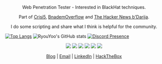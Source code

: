 <p align="center">Web Penetration Tester - Interested in BlackHat techniques.</p>
<p align="center">Part of <a href="https://www.facebook.com/Crisi5">Crisi5</a>, <a href="https://bnademoverflow.com/">BnademOverflow</a> and <a href="https://www.facebook.com/Th3HackerNewsBdarija">The Hacker News b'Darija</a>.</p>
<p align="center">I do some scripting and share what I think is helpful for the community.</p>

[![Top Langs](https://github-readme-stats.vercel.app/api/top-langs/?username=ryouyoo&layout=compact&theme=dark)](https://github.com/anuraghazra/github-readme-stats) ![RyouYoo's GitHub stats](https://github-readme-stats.vercel.app/api?username=ryouyoo&theme=dark&show_icons=true) [![Discord Presence](https://lanyard-profile-readme.vercel.app/api/821424183073833011)](https://discord.com/users/821424183073833011)

<p align="center">
  <img src="https://img.icons8.com/color/48/000000/python--v1.png" />
  <img src="https://img.icons8.com/plasticine/50/000000/bash.png" />
  <img src="https://img.icons8.com/color/48/000000/javascript--v1.png" />
  <img src="https://img.icons8.com/fluency/48/000000/php.png"/>
  <img src="https://img.icons8.com/color/48/000000/golang.png"/>
  <img src="https://img.icons8.com/color/48/000000/c-programming.png"/>
</p>

<p align="center">
  <a href="https://j4kom.medium.com/">Blog</a>  |  <a href="mailto:jakom@crisi5.com">Email</a> | <a href="https://www.linkedin.com/in/aymen-el-haski-5492a4208/">LinkedIn</a> | <a href="https://app.hackthebox.eu/profile/529350">HackTheBox</a>
</p>
